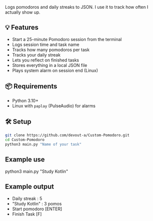 Logs pomodoros and daily streaks to JSON. I use it to track how often I actually show up.


## 💡 Features
- Start a 25-minute Pomodoro session from the terminal
- Logs session time and task name
- Tracks how many pomodoros per task
- Tracks your daily streak
- Lets you reflect on finished tasks
- Stores everything in a local JSON file
- Plays system alarm on session end (Linux)


## 📦 Requirements

- Python 3.10+
- Linux with `paplay` (PulseAudio) for alarms


## 🛠️ Setup

```bash
git clone https://github.com/devout-a/Custom-Pomodoro.git
cd Custom-Pomodoro
python3 main.py "Name of your task"

```

## Example use

python3 main.py "Study Kotlin"


## Example output

- Daily streak : 5
- "Study Kotlin" : 3 pomos
- Start pomodoro [ENTER]
- Finish Task [F]



